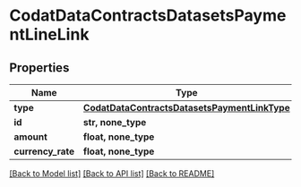 # CodatDataContractsDatasetsPaymentLineLink


## Properties
Name | Type | Description | Notes
------------ | ------------- | ------------- | -------------
**type** | [**CodatDataContractsDatasetsPaymentLinkType**](CodatDataContractsDatasetsPaymentLinkType.md) |  | 
**id** | **str, none_type** |  | [optional] 
**amount** | **float, none_type** |  | [optional] 
**currency_rate** | **float, none_type** |  | [optional] 

[[Back to Model list]](../README.md#documentation-for-models) [[Back to API list]](../README.md#documentation-for-api-endpoints) [[Back to README]](../README.md)


